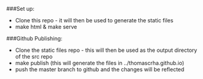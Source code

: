 ###Set up:

+ Clone this repo - it will then be used to generate the static files
+ make html & make serve

###Github Publishing:
+ Clone the static files repo - this will then be used as the output directory of the src repo
+ make publish (this will generate the files in ../thomascrha.github.io)
+ push the master branch to github and the changes will be reflected
